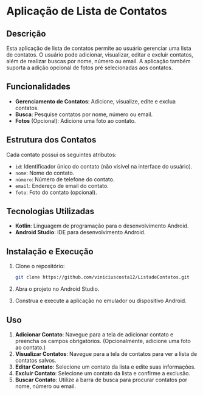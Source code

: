 # Aplicação de Lista de Contatos

## Descrição

Esta aplicação de lista de contatos permite ao usuário gerenciar uma lista de contatos. O usuário pode adicionar, visualizar, editar e excluir contatos, além de realizar buscas por nome, número ou email. A aplicação também suporta a adição opcional de fotos pré selecionadas aos contatos.

## Funcionalidades

- **Gerenciamento de Contatos**: Adicione, visualize, edite e exclua contatos.
- **Busca**: Pesquise contatos por nome, número ou email.
- **Fotos** (Opcional): Adicione uma foto ao contato.

## Estrutura dos Contatos

Cada contato possui os seguintes atributos:
- `id`: Identificador único do contato (não visível na interface do usuário).
- `nome`: Nome do contato.
- `número`: Número de telefone do contato.
- `email`: Endereço de email do contato.
- `foto`: Foto do contato (opcional).

## Tecnologias Utilizadas

- **Kotlin**: Linguagem de programação para o desenvolvimento Android.
- **Android Studio**: IDE para desenvolvimento Android.

## Instalação e Execução

1. Clone o repositório:
    ```sh
    git clone https://github.com/viniciuscosta12/ListadeContatos.git
    ```

2. Abra o projeto no Android Studio.

3. Construa e execute a aplicação no emulador ou dispositivo Android.

## Uso

1. **Adicionar Contato**: Navegue para a tela de adicionar contato e preencha os campos obrigatórios. (Opcionalmente, adicione uma foto ao contato.)
2. **Visualizar Contatos**: Navegue para a tela de contatos para ver a lista de contatos salvos.
3. **Editar Contato**: Selecione um contato da lista e edite suas informações.
4. **Excluir Contato**: Selecione um contato da lista e confirme a exclusão.
5. **Buscar Contato**: Utilize a barra de busca para procurar contatos por nome, número ou email.